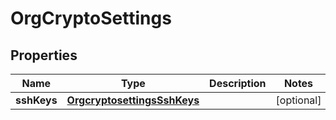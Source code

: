 
# OrgCryptoSettings

## Properties
Name | Type | Description | Notes
------------ | ------------- | ------------- | -------------
**sshKeys** | [**OrgcryptosettingsSshKeys**](OrgcryptosettingsSshKeys.md) |  |  [optional]




